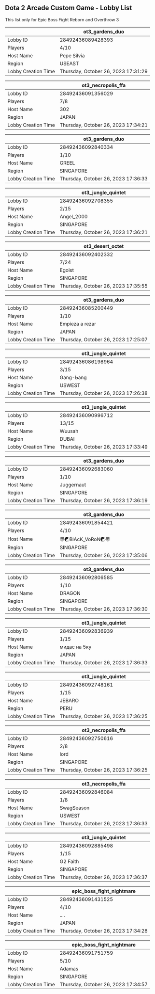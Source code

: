 ## Dota 2 Arcade Custom Game - Lobby List

This list only for Epic Boss Fight Reborn and Overthrow 3

|  | ot3_gardens_duo |
| ------ | ------ |
| Lobby ID | 28492436089428393 |
| Players | 4/10 |
| Host Name | Pepe Silvia |
| Region | USEAST |
| Lobby Creation Time | Thursday, October 26, 2023 17:31:29 |


|  | ot3_necropolis_ffa |
| ------ | ------ |
| Lobby ID | 28492436091356029 |
| Players | 7/8 |
| Host Name | 302 |
| Region | JAPAN |
| Lobby Creation Time | Thursday, October 26, 2023 17:34:21 |


|  | ot3_gardens_duo |
| ------ | ------ |
| Lobby ID | 28492436092840334 |
| Players | 1/10 |
| Host Name | GREEL |
| Region | SINGAPORE |
| Lobby Creation Time | Thursday, October 26, 2023 17:36:33 |


|  | ot3_jungle_quintet |
| ------ | ------ |
| Lobby ID | 28492436092708355 |
| Players | 2/15 |
| Host Name | Angel_2000 |
| Region | SINGAPORE |
| Lobby Creation Time | Thursday, October 26, 2023 17:36:21 |


|  | ot3_desert_octet |
| ------ | ------ |
| Lobby ID | 28492436092402332 |
| Players | 7/24 |
| Host Name | Egoist |
| Region | SINGAPORE |
| Lobby Creation Time | Thursday, October 26, 2023 17:35:55 |


|  | ot3_gardens_duo |
| ------ | ------ |
| Lobby ID | 28492436085200449 |
| Players | 1/10 |
| Host Name | Empieza a rezar |
| Region | JAPAN |
| Lobby Creation Time | Thursday, October 26, 2023 17:25:07 |


|  | ot3_jungle_quintet |
| ------ | ------ |
| Lobby ID | 28492436086198964 |
| Players | 3/15 |
| Host Name | Gang-Ьang | дед Эдик |
| Region | USWEST |
| Lobby Creation Time | Thursday, October 26, 2023 17:26:38 |


|  | ot3_jungle_quintet |
| ------ | ------ |
| Lobby ID | 28492436090996712 |
| Players | 13/15 |
| Host Name | Wuusah |
| Region | DUBAI |
| Lobby Creation Time | Thursday, October 26, 2023 17:33:49 |


|  | ot3_gardens_duo |
| ------ | ------ |
| Lobby ID | 28492436092683060 |
| Players | 1/10 |
| Host Name | Juggernaut |
| Region | SINGAPORE |
| Lobby Creation Time | Thursday, October 26, 2023 17:36:19 |


|  | ot3_gardens_duo |
| ------ | ------ |
| Lobby ID | 28492436091854421 |
| Players | 4/10 |
| Host Name | 〠☯BlAcK_VoRoN☯〠 |
| Region | SINGAPORE |
| Lobby Creation Time | Thursday, October 26, 2023 17:35:06 |


|  | ot3_gardens_duo |
| ------ | ------ |
| Lobby ID | 28492436092806585 |
| Players | 1/10 |
| Host Name | DRAGON |
| Region | SINGAPORE |
| Lobby Creation Time | Thursday, October 26, 2023 17:36:30 |


|  | ot3_jungle_quintet |
| ------ | ------ |
| Lobby ID | 28492436092836939 |
| Players | 1/15 |
| Host Name | мидас на 5ку |
| Region | JAPAN |
| Lobby Creation Time | Thursday, October 26, 2023 17:36:33 |


|  | ot3_jungle_quintet |
| ------ | ------ |
| Lobby ID | 28492436092748161 |
| Players | 1/15 |
| Host Name | JEBARO |
| Region | PERU |
| Lobby Creation Time | Thursday, October 26, 2023 17:36:25 |


|  | ot3_necropolis_ffa |
| ------ | ------ |
| Lobby ID | 28492436092750616 |
| Players | 2/8 |
| Host Name | lord |
| Region | SINGAPORE |
| Lobby Creation Time | Thursday, October 26, 2023 17:36:25 |


|  | ot3_necropolis_ffa |
| ------ | ------ |
| Lobby ID | 28492436092846084 |
| Players | 1/8 |
| Host Name | SwagSeason |
| Region | USWEST |
| Lobby Creation Time | Thursday, October 26, 2023 17:36:33 |


|  | ot3_jungle_quintet |
| ------ | ------ |
| Lobby ID | 28492436092885498 |
| Players | 1/15 |
| Host Name | G2 Faith |
| Region | SINGAPORE |
| Lobby Creation Time | Thursday, October 26, 2023 17:36:37 |


|  | epic_boss_fight_nightmare |
| ------ | ------ |
| Lobby ID | 28492436091431525 |
| Players | 4/10 |
| Host Name | .... |
| Region | JAPAN |
| Lobby Creation Time | Thursday, October 26, 2023 17:34:28 |


|  | epic_boss_fight_nightmare |
| ------ | ------ |
| Lobby ID | 28492436091751759 |
| Players | 5/10 |
| Host Name | Adamas |
| Region | SINGAPORE |
| Lobby Creation Time | Thursday, October 26, 2023 17:34:57 |



